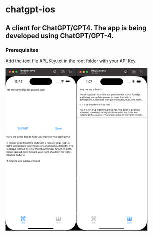 # chatgpt-ios
## A client for ChatGPT/GPT4. The app is being developed using ChatGPT/GPT-4.

### Prerequisites

Add the text file API_Key.txt in the root folder with your API Key.

<div style="display:flex">
    <img src="screenshot.png" style="width:45%">
    <img src="screenshot2.png" style="width:45%">
</div>
